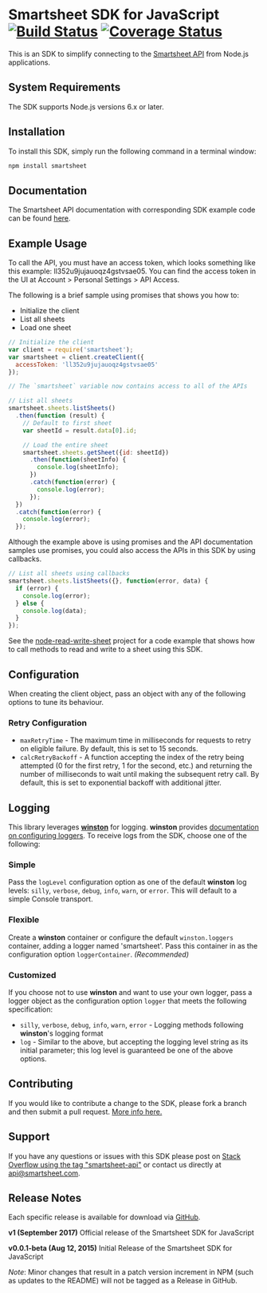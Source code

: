 # Smartsheet SDK for JavaScript [![Build Status](https://travis-ci.org/armstnp/smartsheet-javascript-sdk.svg?branch=master)](https://travis-ci.org/armstnp/smartsheet-javascript-sdk) [![Coverage Status](https://coveralls.io/repos/github/armstnp/smartsheet-javascript-sdk/badge.svg?branch=master)](https://coveralls.io/github/armstnp/smartsheet-javascript-sdk?branch=master)

This is an SDK to simplify connecting to the [Smartsheet API](http://www.smartsheet.com/developers/api-documentation) from Node.js applications.

## System Requirements

The SDK supports Node.js versions 6.x or later.

## Installation

To install this SDK, simply run the following command in a terminal window: 

```bash
npm install smartsheet
```

## Documentation

The Smartsheet API documentation with corresponding SDK example code can be found [here](http://www.smartsheet.com/developers/api-documentation). 

## Example Usage

To call the API, you must have an access token, which looks something like this example: ll352u9jujauoqz4gstvsae05. You can find the access token in the UI at Account > Personal Settings > API Access. 

The following is a brief sample using promises that shows you how to:

* Initialize the client
* List all sheets
* Load one sheet

```javascript
// Initialize the client
var client = require('smartsheet');
var smartsheet = client.createClient({
  accessToken: 'll352u9jujauoqz4gstvsae05'
});

// The `smartsheet` variable now contains access to all of the APIs

// List all sheets
smartsheet.sheets.listSheets()
  .then(function (result) {
    // Default to first sheet
    var sheetId = result.data[0].id;

    // Load the entire sheet
    smartsheet.sheets.getSheet({id: sheetId})
      .then(function(sheetInfo) {
        console.log(sheetInfo);
      })
      .catch(function(error) {
        console.log(error);
      });
  })
  .catch(function(error) {
    console.log(error);
  });
```

Although the example above is using promises and the API documentation samples use promises, you could also access the APIs in this SDK by using callbacks.

```javascript
// List all sheets using callbacks
smartsheet.sheets.listSheets({}, function(error, data) {
  if (error) {
    console.log(error);
  } else {
    console.log(data);
  }
});
```

 See the [node-read-write-sheet](https://github.com/smartsheet-samples/node-read-write-sheet) project for a code example that shows how to call methods to read and write to a sheet using this SDK.

## Configuration

When creating the client object, pass an object with any of the following options to tune its behaviour.

### Retry Configuration

* `maxRetryTime` - The maximum time in milliseconds for requests to retry on eligible failure.  By default, this is set to 15 seconds.
* `calcRetryBackoff` - A function accepting the index of the retry being attempted (0 for the first retry, 1 for the second, etc.) and returning the number of milliseconds to wait until making the subsequent retry call.  By default, this is set to exponential backoff with additional jitter.

## Logging

This library leverages [**winston**](https://github.com/winstonjs/winston) for logging.  **winston** provides [documentation on configuring loggers](https://github.com/winstonjs/winston#working-with-multiple-loggers-in-winston).  To receive logs from the SDK, choose one of the following:

### Simple

Pass the `logLevel` configuration option as one of the default **winston** log levels: `silly`, `verbose`, `debug`, `info`, `warn`, or `error`.  This will default to a simple Console transport.

### Flexible

Create a **winston** container or configure the default `winston.loggers` container, adding a logger named 'smartsheet'. Pass this container in as the configuration option `loggerContainer`. _(Recommended)_

### Customized

If you choose not to use **winston** and want to use your own logger, pass a logger object as the configuration option `logger` that meets the following specification:
* `silly`, `verbose`, `debug`, `info`, `warn`, `error` - Logging methods following **winston**'s logging format
* `log` - Similar to the above, but accepting the logging level string as its initial parameter; this log level is guaranteed be one of the above options.

## Contributing

If you would like to contribute a change to the SDK, please fork a branch and then submit a pull request.
[More info here.](https://help.github.com/articles/using-pull-requests)

## Support

If you have any questions or issues with this SDK please post on [Stack Overflow using the tag "smartsheet-api"](http://stackoverflow.com/questions/tagged/smartsheet-api) or contact us directly at api@smartsheet.com.

## Release Notes

Each specific release is available for download via [GitHub](https://github.com/smartsheet-platform/smartsheet-javascript-sdk/tags).

**v1 (September 2017)**
Official release of the Smartsheet SDK for JavaScript

**v0.0.1-beta (Aug 12, 2015)**
Initial Release of the Smartsheet SDK for JavaScript

*Note*: Minor changes that result in a patch version increment in NPM (such as updates to the README) will not be tagged as a Release in GitHub.
